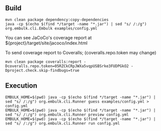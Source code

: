 ## Build

```
mvn clean package dependency:copy-dependencies
java -cp $(echo $(find */target -name "*.jar") | sed "s/ /:/g") org.embulk.cli.Embulk examples/config.yml
```

You can see JaCoCo's coverage report at ${project}/target/site/jacoco/index.html

To send coverage report to Coveralls; (coveralls.repo.token may change)

```
mvn clean package coveralls:report -Dcoveralls.repo.token=05RZCkCRpJWXa5vqpUSBSrke3FUDPGkO2 -Dproject.check.skip-findbugs=true
```

## Execution

```
EMBULK_HOME=$(pwd) java -cp $(echo $(find */target -name "*.jar") | sed "s/ /:/g") org.embulk.cli.Runner guess examples/config.yml > config.yml
EMBULK_HOME=$(pwd) java -cp $(echo $(find */target -name "*.jar") | sed "s/ /:/g") org.embulk.cli.Runner preview config.yml
EMBULK_HOME=$(pwd) java -cp $(echo $(find */target -name "*.jar") | sed "s/ /:/g") org.embulk.cli.Runner run config.yml
```

